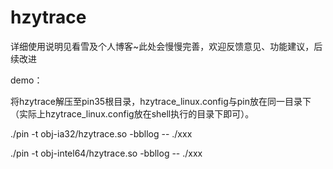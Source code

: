 # hzytrace

详细使用说明见看雪及个人博客~此处会慢慢完善，欢迎反馈意见、功能建议，后续改进

demo：

将hzytrace解压至pin35根目录，hzytrace_linux.config与pin放在同一目录下（实际上hzytrace_linux.config放在shell执行的目录下即可）。

./pin -t obj-ia32/hzytrace.so -bbllog -- ./xxx

./pin -t obj-intel64/hzytrace.so -bbllog -- ./xxx
